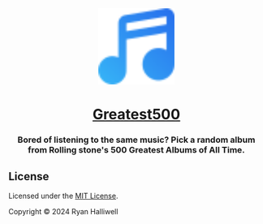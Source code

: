 <div align="center">
  <a href="https://rayliwell.com/"><img alt="Logo" width="150" height="150" src="./src/app/icon.svg" /></a>
  <h1><a href="https://greatest500.rayliwell.com/">Greatest500</a>
  <h3>Bored of listening to the same music? Pick a random album from Rolling stone's 500 Greatest Albums of All Time. </h3></h1>
</div>

## License

Licensed under the [MIT License](https://mit-license.org/).

Copyright © 2024 Ryan Halliwell
